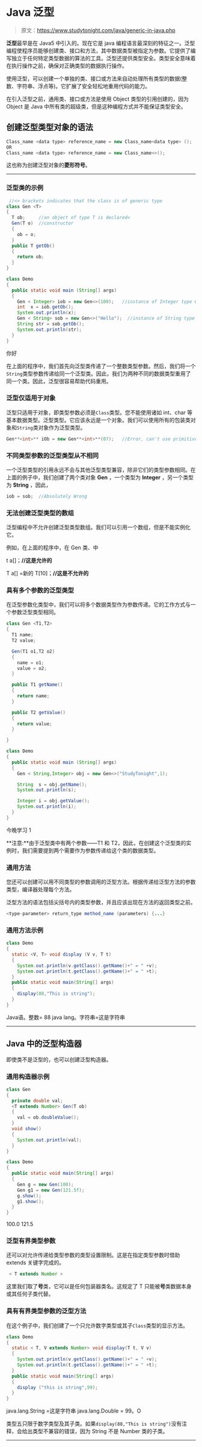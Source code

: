 # Java 泛型

> 原文：<https://www.studytonight.com/java/generic-in-java.php>

**泛型**最早是在 Java5 中引入的。现在它是 java 编程语言最深刻的特征之一。泛型编程使程序员能够创建类、接口和方法，其中数据类型被指定为参数。它提供了编写独立于任何特定类型数据的算法的工具。泛型还提供类型安全。类型安全意味着在执行操作之前，确保对正确类型的数据执行操作。

使用泛型，可以创建一个单独的类、接口或方法来自动处理所有类型的数据(整数、字符串、浮点等)。它扩展了安全轻松地重用代码的能力。

在引入泛型之前，通用类、接口或方法是使用 Object 类型的引用创建的，因为 Object 是 Java 中所有类的超级类，但是这种编程方式并不能保证类型安全。

## 创建泛型类型对象的语法

```java
Class_name <data type> reference_name = new Class_name<data type> ();
OR
Class_name <data type> reference_name = new Class_name<>();
```

这也称为创建泛型对象的**菱形符号**。

* * *

### 泛型类的示例

```java
 //<> brackets indicates that the class is of generic type
class Gen <T> 
{
  T ob;     //an object of type T is declared<
  Gen(T o)  //constructor
  {
    ob = o;
  }
  public T getOb()
  {
    return ob;
  }
}

class Demo
{
  public static void main (String[] args)
  {
    Gen < Integer> iob = new Gen<>(100);   //instance of Integer type Gen Class
    int  x = iob.getOb();
    System.out.println(x);
    Gen < String> sob = new Gen<>("Hello");  //instance of String type Gen Class
    String str = sob.getOb();
    System.out.println(str);
  }
} 
```

你好

在上面的程序中，我们首先向泛型类传递了一个整数类型参数。然后，我们将一个`String`类型参数传递给同一个泛型类。因此，我们为两种不同的数据类型重用了同一个类。因此，泛型很容易帮助代码重用。

### 泛型仅适用于对象

泛型只适用于对象，即类型参数必须是`Class`类型。您不能使用诸如 int、char 等基本数据类型。泛型类型。它应该永远是一个对象。我们可以使用所有的包装类对象和`String`类对象作为泛型类型。

```java
Gen**<int>** iOb = new Gen**<int>**(07);   //Error, can't use primitive type
```

### 不同类型参数的泛型类型从不相同

一个泛型类型的引用永远不会与其他泛型类型兼容，除非它们的类型参数相同。在上面的例子中，我们创建了两个类对象 **Gen** ，一个类型为 **Integer** ，另一个类型为 **String** ，因此，

```java
iob = sob;  //Absolutely Wrong
```

### 无法创建泛型类型的数组

泛型编程中不允许创建泛型类型数组。我们可以引用一个数组，但是不能实例化它。

例如，在上面的程序中，在 Gen 类<t>、</t>中

t a[]；**//这是允许的**

T a[] =新的 T[10]；**//这是不允许的**

### 具有多个参数的泛型类型

在泛型参数化类型中，我们可以将多个数据类型作为参数传递。它的工作方式与一个参数泛型类型相同。

```java
class Gen <T1,T2>
{
  T1 name;
  T2 value;

  Gen(T1 o1,T2 o2)
  {
    name = o1;
    value = o2;
  }

  public T1 getName()
  {
    return name;
  }

  public T2 getValue()
  {
    return value;
  }

}

class Demo
{
  public static void main (String[] args)
  {
    Gen < String,Integer> obj = new Gen<>("StudyTonight",1);

    String  s = obj.getName();
    System.out.println(s);

    Integer i = obj.getValue();
    System.out.println(i);
  }
} 
```

今晚学习 1

**注意:**由于泛型类中有两个参数——T1 和 T2，因此，在创建这个泛型类的实例时，我们需要提到两个需要作为参数传递给这个类的数据类型。

### 通用方法

您还可以创建可以用不同类型的参数调用的泛型方法。根据传递给泛型方法的参数类型，编译器处理每个方法。

泛型方法的语法包括尖括号内的类型参数，并且应该出现在方法的返回类型之前。

```java
<type-parameter> return_type method_name (parameters) {...}
```

### 通用方法示例

```java
class Demo
{
  static <V, T> void display (V v, T t)
  {
    System.out.println(v.getClass().getName()+" = " +v);
    System.out.println(t.getClass().getName()+" = " +t);
  }
  public static void main(String[] args)
  {
    display(88,"This is string");
  }
} 
```

Java语。整数= 88 java lang。字符串=这是字符串

* * *

## Java 中的泛型构造器

即使类不是泛型的，也可以创建泛型构造器。

### 通用构造器示例

```java
class Gen
{
  private double val;
  <T extends Number> Gen(T ob)
  {
    val = ob.doubleValue();
  }
  void show()
  {
    System.out.println(val);
  }
}

class Demo
{
  public static void main(String[] args)
  {
    Gen g = new Gen(100);
    Gen g1 = new Gen(121.5f);
    g.show();
    g1.show();
  }
} 
```

100.0 121.5

### 泛型有界类型参数

还可以对允许传递给类型参数的类型设置限制。这是在指定类型参数时借助 extends 关键字完成的。

```java
 < T extends Number >
```

这里我们取了**号**类，它可以是任何包装器类名。这规定了 T 只能被**号**类数据本身或其任何子类代替。

### 具有有界类型参数的泛型方法

在这个例子中，我们创建了一个只允许数字类型或其子`Class`类型的显示方法。

```java
class Demo
{
  static < T, V extends Number> void display(T t, V v)
  {
    System.out.println(v.getClass().getName()+" = " +v);
    System.out.println(t.getClass().getName()+" = " +t);
  }
  public static void main(String[] args)
  {
    display ("this is string",99);
  }
} 
```

java.lang.String =这是字符串 java.lang.Double = 99。O

类型五只限于数字类型及其子类。如果`display(88,"This is string")`没有注释，会给出类型不兼容的错误，因为 String 不是 Number 类的子类。

* * *